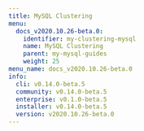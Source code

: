 ```yaml
---
title: MySQL Clustering
menu:
  docs_v2020.10.26-beta.0:
    identifier: my-clustering-mysql
    name: MySQL Clustering
    parent: my-mysql-guides
    weight: 25
menu_name: docs_v2020.10.26-beta.0
info:
  cli: v0.14.0-beta.5
  community: v0.14.0-beta.5
  enterprise: v0.1.0-beta.5
  installer: v0.14.0-beta.5
  version: v2020.10.26-beta.0
---
```


